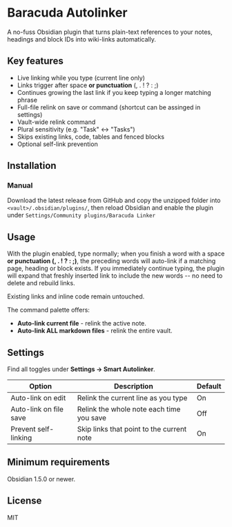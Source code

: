 # Baracuda Autolinker

A no-fuss Obsidian plugin that turns plain-text references to your notes, headings and block IDs into wiki-links automatically.

## Key features

- Live linking while you type (current line only)
- Links trigger after space **or punctuation** (, . ! ? : ;)
- Continues growing the last link if you keep typing a longer matching phrase
- Full-file relink on save or command (shortcut can be assinged in settings)
- Vault-wide relink command
- Plural sensitivity (e.g. "Task" <-> "Tasks")
- Skips existing links, code, tables and fenced blocks
- Optional self-link prevention

## Installation

### Manual

Download the latest release from GitHub and copy the unzipped folder into `<vault>/.obsidian/plugins/`, then reload Obsidian and enable the plugin under  `Settings/Community plugins/Baracuda Linker`

## Usage

With the plugin enabled, type normally; when you finish a word with a space **or punctuation (, . ! ? : ;)**, the preceding words will auto-link if a matching page, heading or block exists. If you immediately continue typing, the plugin will expand that freshly inserted link to include the new words -- no need to delete and rebuild links.

Existing links and inline code remain untouched.

The command palette offers:

- **Auto-link current file** - relink the active note.
- **Auto-link ALL markdown files** - relink the entire vault.

## Settings

Find all toggles under **Settings -> Smart Autolinker**.

| Option | Description | Default |
| ------ | ----------- | ------- |
| Auto-link on edit | Relink the current line as you type | On |
| Auto-link on file save | Relink the whole note each time you save | Off |
| Prevent self-linking | Skip links that point to the current note | On |

## Minimum requirements

Obsidian 1.5.0 or newer.

## License

MIT
